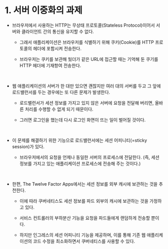 
# 1. 서버 이중화의 과제


+ 브라우저에서 사용하는 HTTP는 무상태 프로토콜(Stateless Protocol)이어서 서버와 클라이언트 간의 통신을 유지할 수 없다.

    - 그래서 애플리케이션은 브라우저를 식별하기 위해 쿠키(Cookie)를 HTTP 프로토콜의 헤더에 포함시켜 전송한다.

    - 브라우저는 쿠키를 보관해 뒀더가 같은 URL에 접근할 때는 기억해 둔 쿠기를 HTTP 헤더에 기재항여 전송한다.
<br>

+ 웹 애플리케이션의 서버가 한 대만 있으면 괜찮지만 여러 대의 서버를 두고 그 앞에 로드밸런서를 두는 경우에는 또 다른 문제가 발생한다.

    - 로드밸런서가 세션 정보를 가지고 있지 않은 서버에 요청을 전달해 버리면, 올바른 처리를 수행할 수 없게 되기 때문이다.

    - 그러면 로그인을 했는데 다시 로그인 화면이 뜨는 일이 벌어질 것이다.
<br>

+ 이 문제를 해결하기 위한 기능으로 로드밸런서에는 세션 어피니티(=sticky session)가 있다.

    - 브라우저에서의 요청을 언제나 동일한 서버의 프로세스에 전달한다. (즉, 세션 정보를 가지고 있는 애플리케이션 프로세스에 전송해 주는 것이다.)
<br>

+ 한편, The Twelve Factor Apps에서는 세션 정보를 외부 캐시에 보관하는 것을 추천한다. 
    
    - 이에 따라 쿠버네티스도 세션 정보를 파드 외부의 캐시에 보관하는 것을 가정하고 있다.

    - 서비스 컨트롤러의 부하분산 기능을 요청을 파드들에게 랜덤하게 전송할 뿐이다.

    - 하지만 인그레스의 세션 어피니티 기능을 제공하며, 이를 통해 기존 웹 애플리케이션의 코드 수정을 최소화하면서 쿠버네티스를 사용할 수 있다.